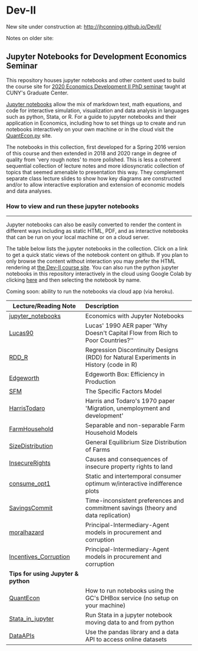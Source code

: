 # Dev-II

New site under construction at: http://jhconning.github.io/DevII/


Notes on older site:

## Jupyter Notebooks for Development Economics Seminar

This repository houses jupyter notebooks and other content used to build the course site for [2020 Economics
 Development II PhD seminar](https://dev-ii-seminar.readthedocs.io/en/latest/index.html) taught at CUNY's Graduate Center. 

[Jupyter notebooks](http://jupyter.org/) allow the mix of markdown text, math equations, and code for interactive simulation, visualization and data analysis in languages such as python, Stata, or R. For a guide to jupyter notebooks and their application in Economics, including how to set things up to create and run notebooks interactively on your own machine or in the cloud visit the [QuantEcon.py](https://quantecon.org/quantecon-py/) site. 

 The notebooks in this collection, first developed for a Spring 2016 version of this course and then extended in 2018 and 2020 range in degree of quality from 'very rough notes' to more polished. This is less a coherent sequential collection of lecture notes and more idiosyncratic collection of topics that seemed amenable to presentation this way. They complement separate class lecture slides to show how key diagrams are constructed and/or to allow interactive exploration and extension of economic models and data analyses.

### How to view and run these jupyter notebooks

----------------------------------------------

 Jupyter notebooks can also be easily converted to render the content in different ways including as static HTML, PDF, and as interactive notebooks that can be run on your local machine or on a cloud server. 

The table below lists the jupyter notebooks in the collection. Click on a link to get a quick static views of the notebook content on github. If you plan to only browse the content without interaction you may prefer the HTML rendering at [the Dev-II course site](https://dev-ii-seminar.readthedocs.io/en/latest/index.html).  You can also run the python jupyter notebooks in this repository interactively in the cloud using Google Colab by clicking [here](https://colab.research.google.com/github/jhconning/Dev-II) and then selecting the notebook by name.

Coming soon:  ability to run the notebooks via cloud app (via heroku).


| Lecture/Reading Note | Description  |
| --------| :-----|
| [jupyter_notebooks]  |Economics with Jupyter Notebooks  |
| [Lucas90] |Lucas' 1990 AER paper 'Why Doesn't Capital Flow from Rich to Poor Countries?'' |
| [RDD_R] |Regression Discontinuity Designs (RDD) for Natural Experiments in History  (code in R) |
| [Edgeworth] |Edgeworth Box: Efficiency in Production|
| [SFM] |The Specific Factors Model |
| [HarrisTodaro] |Harris and Todaro's 1970 paper 'Migration, unemployment and development' |
| [FarmHousehold] |Separable and non-separable Farm Household Models|
| [SizeDistribution] |General Equilibrium Size Distribution of Farms |
| [InsecureRights] |Causes and consequences of insecure property rights to land|
| [consume_opt1] | Static and intertemporal consumer optimum w/interactive indifference plots  |
| [SavingsCommit] | Time-inconsistent preferences and commitment savings (theory and data replication) |
| [moralhazard] | Principal-Intermediary-Agent models in procurement and corruption |
| [Incentives_Corruption] | Principal-Intermediary-Agent models in procurement and corruption |
| __Tips for using Jupyter & python__ | |
| [QuantEcon] | How to run notebooks using the GC's DHBox service (no setup on your machine)  |
| [Stata_in_jupyter] | Run Stata in a jupyter notebook moving data to and from python  |
| [DataAPIs] | Use the pandas library and a data API to access online datasets |


[jupyter notebooks]:https://jupyter.org/
[nbviewer]:http://nbviewer.jupyter.org/
[notebooks folder]:https://github.com/jhconning/Dev-II/tree/master/notebooks
[dev-ii-seminar.readthedocs.org]:http://dev-ii-seminar.readthedocs.org/
[jupyter_notebooks]: http://nbviewer.jupyter.org/github/jhconning/Dev-II/blob/master/notebooks/jupyter_notebooks.ipynb
[Edgeworth]: http://nbviewer.jupyter.org/github/jhconning/Dev-II/blob/master/notebooks/EdgeworthProduction.ipynb
[HarrisTodaro]: http://nbviewer.jupyter.org/github/jhconning/Dev-II/blob/master/notebooks/HarrisTodaro.ipynb
[FarmHousehold]:http://nbviewer.jupyter.org/github/jhconning/Dev-II/blob/master/notebooks/FarmHousehold.ipynb
[SizeDistribution]:http://nbviewer.jupyter.org/github/jhconning/Dev-II/blob/master/notebooks/SizeDistribution.ipynb
[InsecureRights]:http://nbviewer.jupyter.org/github/jhconning/Dev-II/blob/master/notebooks/InsecureRights.ipynb
[Lucas90]: http://nbviewer.jupyter.org/github/jhconning/Dev-II/blob/master/notebooks/Lucas90.ipynb
[SFM]: http://nbviewer.jupyter.org/github/jhconning/Dev-II/blob/master/notebooks/SFM.ipynb
[consume_opt1]:http://nbviewer.jupyter.org/github/jhconning/Dev-II/blob/master/notebooks/consume_opt1.ipynb
[SavingsCommit]:http://nbviewer.jupyter.org/github/jhconning/Dev-II/blob/master/notebooks/SavingsCommit.ipynb
[moralhazard]:http://nbviewer.jupyter.org/github/jhconning/Dev-II/blob/master/notebooks/moralhazard.ipynb
[Incentives_Corruption]:http://nbviewer.jupyter.org/github/jhconning/Dev-II/blob/master/notebooks/incentives_corruption.ipynb
[QuantEcon]:https://quantecon.org/quantecon-py/
[DataAPIs]:http://nbviewer.jupyter.org/github/jhconning/Dev-II/blob/master/notebooks/DataAPIs.ipynb
[Stata_in_jupyter]:http://nbviewer.jupyter.org/github/jhconning/Dev-II/blob/master/notebooks/Stata_in_jupyter.ipynb
[RDD_R]: http://nbviewer.jupyter.org/github/jhconning/Dev-II/blob/master/notebooks/RDD_R.ipynb

